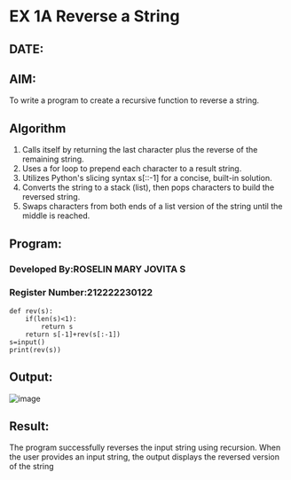 # EX 1A Reverse a String
## DATE:
## AIM:
To write a program to create a recursive function to reverse a string.

## Algorithm
1. Calls itself by returning the last character plus the reverse of the remaining string.
2. Uses a for loop to prepend each character to a result string.
3. Utilizes Python's slicing syntax s[::-1] for a concise, built-in solution.
4. Converts the string to a stack (list), then pops characters to build the reversed string.
5. Swaps characters from both ends of a list version of the string until the middle is reached.   

## Program:

### Developed By:ROSELIN MARY JOVITA S
### Register Number:212222230122

```
def rev(s):
    if(len(s)<1):
        return s
    return s[-1]+rev(s[:-1])
s=input()
print(rev(s))
```

## Output:

![image](https://github.com/user-attachments/assets/2b8684d1-775d-44ac-a555-22b3c8e82135)


## Result:
The program successfully reverses the input string using recursion. When the user provides an input string, the output displays the reversed version of the string
